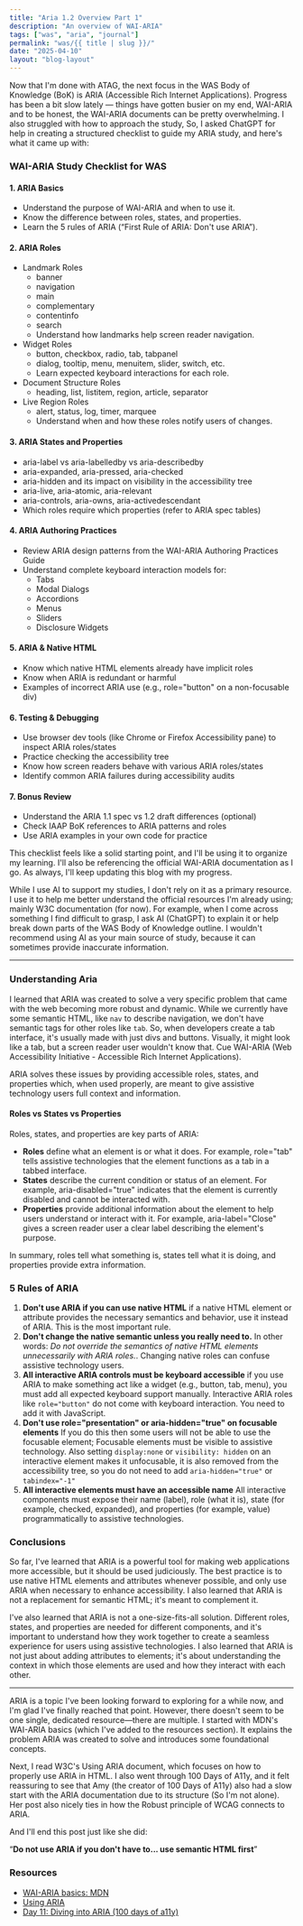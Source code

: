 ```yaml
---
title: "Aria 1.2 Overview Part 1"
description: "An overview of WAI-ARIA"
tags: ["was", "aria", "journal"]
permalink: "was/{{ title | slug }}/"
date: "2025-04-10"
layout: "blog-layout"
---
```


<div class="blog">
  <p>Now that I'm done with ATAG, the next focus in the WAS Body of Knowledge (BoK) is ARIA (Accessible Rich Internet
    Applications). Progress has been a
    bit slow lately — things have gotten busier on my end, WAI-ARIA and to be honest, the WAI-ARIA documents can be
    pretty overwhelming. I also struggled with how to approach the study, So, I asked ChatGPT for help in creating a
    structured checklist to guide my ARIA study, and here's what it came up with:
  </p>

  <h3>WAI-ARIA Study Checklist for WAS</h3>
  <h4>1. ARIA Basics</h4>
  <ul>
    <li>Understand the purpose of WAI-ARIA and when to use it.</li>
    <li>Know the difference between roles, states, and properties.</li>
    <li>Learn the 5 rules of ARIA (“First Rule of ARIA: Don't use ARIA”).</li>
  </ul>
  <h4>2. ARIA Roles</h4>
  <ul>
    <li>Landmark Roles
      <ul>
        <li>banner</li>
        <li>navigation</li>
        <li>main</li>
        <li>complementary</li>
        <li>contentinfo</li>
        <li>search</li>
        <li>Understand how landmarks help screen reader navigation.</li>
      </ul>
    </li>
    <li>Widget Roles
      <ul>
        <li>button, checkbox, radio, tab, tabpanel</li>
        <li>dialog, tooltip, menu, menuitem, slider, switch, etc.</li>
        <li>Learn expected keyboard interactions for each role.</li>
      </ul>
    </li>
    <li>Document Structure Roles
      <ul>
        <li>heading, list, listitem, region, article, separator</li>
      </ul>
    </li>
    <li>Live Region Roles
      <ul>
        <li>alert, status, log, timer, marquee</li>
        <li>Understand when and how these roles notify users of changes.</li>
      </ul>
    </li>
  </ul>
  <h4>3. ARIA States and Properties</h4>
  <ul>
    <li>aria-label vs aria-labelledby vs aria-describedby</li>
    <li>aria-expanded, aria-pressed, aria-checked</li>
    <li>aria-hidden and its impact on visibility in the accessibility tree</li>
    <li>aria-live, aria-atomic, aria-relevant</li>
    <li>aria-controls, aria-owns, aria-activedescendant</li>
    <li>Which roles require which properties (refer to ARIA spec tables)</li>
  </ul>
  <h4>4. ARIA Authoring Practices</h4>
  <ul>
    <li>Review ARIA design patterns from the WAI-ARIA Authoring Practices Guide</li>
    <li>Understand complete keyboard interaction models for:
      <ul>
        <li>Tabs</li>
        <li>Modal Dialogs</li>
        <li>Accordions</li>
        <li>Menus</li>
        <li>Sliders</li>
        <li>Disclosure Widgets</li>
      </ul>
    </li>
  </ul>
  <h4>5. ARIA & Native HTML</h4>
  <ul>
    <li>Know which native HTML elements already have implicit roles</li>
    <li>Know when ARIA is redundant or harmful</li>
    <li>Examples of incorrect ARIA use (e.g., role="button" on a non-focusable div)</li>
  </ul>
  <h4>6. Testing & Debugging</h4>
  <ul>
    <li>Use browser dev tools (like Chrome or Firefox Accessibility pane) to inspect ARIA roles/states</li>
    <li>Practice checking the accessibility tree</li>
    <li>Know how screen readers behave with various ARIA roles/states</li>
    <li>Identify common ARIA failures during accessibility audits</li>
  </ul>
  <h4>7. Bonus Review</h4>
  <ul>
    <li>Understand the ARIA 1.1 spec vs 1.2 draft differences (optional)</li>
    <li>Check IAAP BoK references to ARIA patterns and roles</li>
    <li>Use ARIA examples in your own code for practice</li>
  </ul>

  <p>This checklist feels like a solid starting point, and I'll be using it to organize my learning. I'll also be
    referencing the official WAI-ARIA documentation as I go. As always, I'll keep updating this blog with my progress.
  </p>

  <p class="note">While I use AI to support my studies, I don't rely on it as a primary resource. I use it to
    help me better understand the official resources I'm already using; mainly W3C documentation (for now). For example,
    when I come across something I find difficult to grasp, I ask AI (ChatGPT) to explain it or help break down parts of
    the WAS Body of Knowledge outline. I wouldn't recommend using AI as your main source of study, because it can
    sometimes provide inaccurate information.</p>

  <hr>

  <h3>Understanding Aria</h3>
  <p>I learned that ARIA was created to solve a very specific problem that came with the web becoming more robust and
    dynamic. While we currently have some semantic HTML, like <code>nav</code> to describe navigation, we don't have
    semantic tags for other roles like <code>tab</code>. So, when developers create a tab interface, it's usually made
    with just divs and buttons. Visually, it might look like a tab, but a screen reader user wouldn't know that. Cue
    WAI-ARIA (Web Accessibility Initiative - Accessible Rich Internet Applications).</p>

  <p>ARIA solves these issues by providing accessible roles, states, and properties which, when used properly, are meant
    to give assistive technology users full context and information.
  </p>

  <h4>Roles vs States vs Properties</h4>
  <p>Roles, states, and properties are key parts of ARIA:</p>

  <ul>
    <li><strong>Roles</strong> define what an element is or what it does. For example, role="tab" tells assistive
      technologies that the element functions as a tab in a tabbed interface.</li>
    <li><strong>States</strong> describe the current condition or status of an element. For example,
      aria-disabled="true" indicates that the element is currently disabled and cannot be interacted with.</li>
    <li><strong>Properties</strong> provide additional information about the element to help users understand or
      interact with it. For example, aria-label="Close" gives a screen reader user a clear label describing the
      element's purpose.</li>
  </ul>
  <p>In summary, roles tell what something is, states tell what it is doing, and properties provide extra
    information.</p>

  <h3>5 Rules of ARIA</h3>
  <ol>
    <li><strong>Don't use ARIA if you can use native HTML</strong> if a native HTML element or attribute provides the
      necessary semantics and behavior, use it instead of ARIA. This is the most important rule.</li>
    <li><strong>Don't change the native semantic unless you really need to.</strong> In other words: <em>Do not override
        the semantics of native HTML elements unnecessarily with ARIA roles.</em>. Changing native roles can confuse
      assistive technology users.
    </li>
    <li><strong>All interactive ARIA controls must be keyboard accessible</strong> if you use ARIA to make something act
      like a widget (e.g., button, tab, menu), you must add all expected keyboard support manually. Interactive ARIA
      roles like <code>role="button"</code> do not come with keyboard interaction. You need to add it with JavaScript.
    </li>
    <li><strong>Don't use role="presentation" or aria-hidden="true" on focusable elements</strong> If you do this then
      some users will not be able to use the focusable element; Focusable elements must be visible to assistive
      technology. Also setting <code>display:none</code> or <code>visibility: hidden</code> on an interactive element
      makes it unfocusable, it is also removed from the accessibility tree, so you do not need to add
      <code>aria-hidden="true"</code> or <code>tabindex="-1"</code>
    </li>
    <li><strong>All interactive elements must have an accessible name</strong> All interactive components must expose
      their name (label), role (what it is), state (for example, checked, expanded), and properties (for example, value)
      programmatically to assistive technologies.</li>
  </ol>

  <h3>Conclusions</h3>
  <p>So far, I've learned that ARIA is a powerful tool for making web applications more accessible, but it should be
    used judiciously. The best practice is to use native HTML elements and attributes whenever possible, and only use
    ARIA when necessary to enhance accessibility. I also learned that ARIA is not a replacement for semantic HTML; it's
    meant to complement it.</p>

  <p>I've also learned that ARIA is not a one-size-fits-all solution. Different roles, states, and properties are
    needed for different components, and it's important to understand how they work together to create a seamless
    experience for users using assistive technologies. I also learned that ARIA is not just about adding attributes to
    elements;
    it's about understanding the context in which those elements are used and how they interact with each other.</p>

  <hr />

  <p>ARIA is a topic I've been looking forward to exploring for a while now, and I'm glad I've finally reached that
    point. However, there doesn't seem to be one single, dedicated resource—there are multiple. I started with MDN's
    WAI-ARIA basics (which I've added to the resources section). It explains the problem ARIA was created to solve and
    introduces some foundational concepts.</p>
  <p>Next, I read W3C's Using ARIA document, which focuses on how to properly use ARIA in HTML. I also went through 100
    Days of A11y, and it felt reassuring to see that Amy (the creator of 100 Days of A11y) also had a slow start with
    the ARIA documentation due to its structure (So I'm not alone). Her post also nicely ties in how the Robust
    principle of WCAG connects to ARIA.
  </p>
  <p>And I'll end this post just like she did:</p>

<q><strong>Do not use ARIA if you don't have to... use semantic HTML first</strong></q>

  <h3>Resources</h3>
  <ul>
    <li><a href="https://developer.mozilla.org/en-US/docs/Learn_web_development/Core/Accessibility/WAI-ARIA_basics"
        target="_blank" rel="noopener noreferrer">WAI-ARIA basics: MDN</a></li>
    <li><a href="https://www.w3.org/TR/using-aria/" target="_blank" rel="noopener noreferrer">Using ARIA</a></li>
    <li><a href="https://100daysofa11y.com/2018/12/10/day-11-diving-into-aria/" target="_blank"
        rel="noopener noreferrer">Day 11: Diving into ARIA (100 days of a11y)</a></li>
  </ul>
</div>
